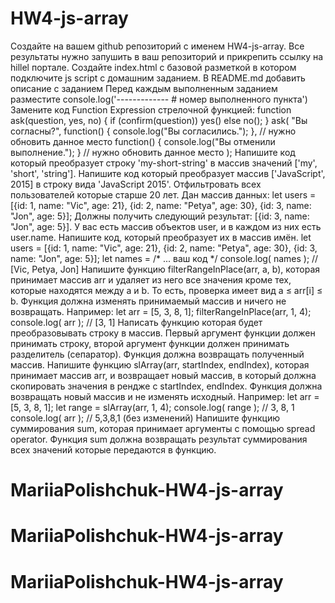 # HW4-js-array
Создайте на вашем github репозиторий с именем HW4-js-array. Все результаты нужно запушить в ваш репозиторий и прикрепить ссылку на hillel портале.
Создайте index.html с базовой разметкой в котором подключите js script с домашним заданием.
В README.md добавить описание с заданием
Перед каждым выполненным заданием разместите 
console.log('------------- # номер выполненного пункта')
Замените код Function Expression стрелочной функцией:
function ask(question, yes, no) {
  if (confirm(question)) yes()
  else no();
}
ask(
  "Вы согласны?",
  function() { console.log("Вы согласились."); }, // нужно обновить данное место
  function() { console.log("Вы отменили выполнение."); } // нужно обновить данное место
);
Напишите код который преобразует строку 'my-short-string' в массив значений ['my', 'short', 'string'].
Напишите код который преобразует массив ['JavaScript', 2015] в строку вида 'JavaScript 2015'.
Отфильтровать всех пользователей которые старше 20 лет. Дан массив данных:
let users = [{id: 1, name: "Vic", age: 21},  {id: 2, name: "Petya", age: 30}, {id: 3, name: "Jon", age: 5}];
Должны получить следующий результат: [{id: 3, name: "Jon", age: 5}].
У вас есть массив объектов user, и в каждом из них есть user.name. Напишите код, который преобразует их в массив имён.
let users = [{id: 1, name: "Vic", age: 21},  {id: 2, name: "Petya", age: 30}, {id: 3, name: "Jon", age: 5}];
let names = /* ... ваш код */
console.log( names ); // [Vic, Petya, Jon]
Напишите функцию filterRangeInPlace(arr, a, b), которая принимает массив arr и удаляет из него все значения кроме тех, которые находятся между a и b. То есть, проверка имеет вид a ≤ arr[i] ≤ b.
Функция должна изменять принимаемый массив и ничего не возвращать.
Например:
let arr = [5, 3, 8, 1];
filterRangeInPlace(arr, 1, 4);
console.log( arr ); // [3, 1]
Написать функцию которая будет преобразовывать строку в массив. Первый аргумент функции должен принимать строку, второй аргумент функции должен принимать разделитель (сепаратор).  Функция должна возвращать полученный массив.
Напишите функцию slArray(arr, startIndex, endIndex), которая принимает массив arr,  и возвращает новый массив, в который должна скопировать значения в рендже с  startIndex, endIndex.
Функция должна возвращать новый массив и не изменять исходный.
Например:
let arr = [5, 3, 8, 1];
let range = slArray(arr, 1, 4);
console.log( range ); // 3, 8, 1 
console.log( arr ); // 5,3,8,1 (без изменений)
Напишите функцию суммирования sum, которая принимает аргументы с помощью spread operator. Функция sum должна возвращать результат суммирования всех значений которые передаются в функцию.
# MariiaPolishchuk-HW4-js-array
# MariiaPolishchuk-HW4-js-array
# MariiaPolishchuk-HW4-js-array
